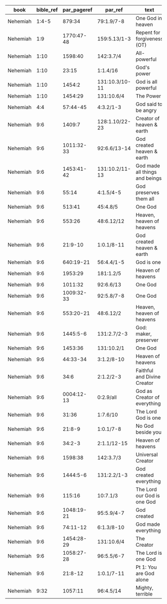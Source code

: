 <!--
https://urantia-book.org/urantiabook/bible_refs/Nehemiah_1.html
bible_ref = Bible Chapter:Vers
par_pageref = UB 1st English Edition Page:Line
par_ref = UB Paper:Sec:Ppgh
type = See _readme
-->

| book     | bible_ref | par_pageref | par_ref        | text                           | type |
| -------- | --------- | ----------- | -------------- | ------------------------------ | ---- |
| Nehemiah | 1:4-5     | 879:34      | 79:1.9/7-8     | One God in heaven              | C    |
| Nehemiah | 1:9       | 1770:47-48  | 159:5.13/1-3   | Repent for forgiveness (OT)    | C    |
| Nehemiah | 1:10      | 1598:40     | 142:3.7/4      | All-powerful                   | C    |
| Nehemiah | 1:10      | 23:15       | 1:1.4/16       | God's power                    | C    |
| Nehemiah | 1:10      | 1454:2      | 131:10.3/10-11 | God is all powerful            | C    |
| Nehemiah | 1:10      | 1454:29     | 131:10.6/4     | The Power                      | C    |
| Nehemiah | 4:4       | 57:44-45    | 4:3.2/1-3      | God said to be angry           | C    |
| Nehemiah | 9:6       | 1409:7      | 128:1.10/22-23 | Creator of heaven & earth      | C    |
| Nehemiah | 9:6       | 1011:32-33  | 92:6.6/13-14   | God created heaven & earth     | C    |
| Nehemiah | 9:6       | 1453:41-42  | 131:10.2/11-13 | God made all things and beings | C    |
| Nehemiah | 9:6       | 55:14       | 4:1.5/4-5      | God preserves them all         | R    |
| Nehemiah | 9:6       | 513:41      | 45:4.8/5       | One God                        | C    |
| Nehemiah | 9:6       | 553:26      | 48:6.12/12     | Heaven, heaven of heavens      | R    |
| Nehemiah | 9:6       | 21:9-10     | 1:0.1/8-11     | God created heaven & earth     | C    |
| Nehemiah | 9:6       | 640:19-21   | 56:4.4/1-5     | God is one                     | C    |
| Nehemiah | 9:6       | 1953:29     | 181:1.2/5      | Heaven of heavens              | C    |
| Nehemiah | 9:6       | 1011:32     | 92:6.6/13      | One God                        | C    |
| Nehemiah | 9:6       | 1009:32-33  | 92:5.8/7-8     | One God                        | C    |
| Nehemiah | 9:6       | 553:20-21   | 48:6.12/2      | Heaven, heaven of heavens      | R    |
| Nehemiah | 9:6       | 1445:5-6    | 131:2.7/2-3    | God: maker, preserver          | R    |
| Nehemiah | 9:6       | 1453:36     | 131:10.2/1     | One God                        | C    |
| Nehemiah | 9:6       | 44:33-34    | 3:1.2/8-10     | Heaven of heavens              | C    |
| Nehemiah | 9:6       | 34:6        | 2:1.2/2-3      | Faithful and Divine Creator    | C    |
| Nehemiah | 9:6       | 0004:12-13  | 0:2.9/all      | God as Creator of everything   | C    |
| Nehemiah | 9:6       | 31:36       | 1:7.6/10       | The Lord God is one            | R    |
| Nehemiah | 9:6       | 21:8-9      | 1:0.1/7-8      | No God beside you              | C    |
| Nehemiah | 9:6       | 34:2-3      | 2:1.1/12-15    | Heaven of heavens              | R    |
| Nehemiah | 9:6       | 1598:38     | 142:3.7/3      | Universal Creator              | C    |
| Nehemiah | 9:6       | 1444:5-6    | 131:2.2/1-3    | God created everything         | C    |
| Nehemiah | 9:6       | 115:16      | 10:7.1/3       | The Lord our God is one God    | C    |
| Nehemiah | 9:6       | 1048:19-21  | 95:5.9/4-7     | God created                    | C    |
| Nehemiah | 9:6       | 74:11-12    | 6:1.3/8-10     | God made everything            | C    |
| Nehemiah | 9:6       | 1454:28-29  | 131:10.6/4     | The Creator                    | C    |
| Nehemiah | 9:6       | 1058:27-28  | 96:5.5/6-7     | The Lord is one God            | C    |
| Nehemiah | 9:6       | 21:8-12     | 1:0.1/7-11     | Pt 1: You are God alone        | R    |
| Nehemiah | 9:32      | 1057:11     | 96:4.5/14      | Mighty, terrible               | R    |
